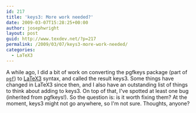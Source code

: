 ```yaml
---
id: 217
title: 'keys3: More work needed?'
date: 2009-03-07T15:28:25+00:00
author: josephwright
layout: post
guid: http://www.texdev.net/?p=217
permalink: /2009/03/07/keys3-more-work-needed/
categories:
  - LaTeX3
---
```

A while ago, I did a bit of work on converting the pgfkeys package (part of [`pgf`](https://ctan.org/pkg/pgf)) to [LaTeX3](https://www.latex-project.org/latex3.html) syntax, and called the result keys3. Some things have changed in LaTeX3 since then, and I also have an outstanding list of things to think about adding to keys3. On top of that, I've spotted at least one bug (inherited from pgfkeys!). So the question is: is it worth fixing them? At the moment, keys3 might not go anywhere, so I'm not sure. Thoughts, anyone?
